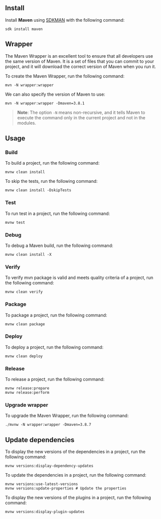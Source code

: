 ## Install

Install **Maven** using [SDKMAN](../sdkman/index.md) with the following command:

```
sdk install maven
```

## Wrapper

The Maven Wrapper is an excellent tool to ensure that all developers use the same version of Maven. It is a set of files that you can commit to your project, and it will download the correct version of Maven when you run it.

To create the Maven Wrapper, run the following command:

```
mvn -N wrapper:wrapper
```

We can also specify the version of Maven to use:

```
mvn -N wrapper:wrapper -Dmaven=3.8.1
```

> **Note**: The option `-N` means non-recursive, and it tells Maven to execute the command only in the current project and not in the modules.

## Usage

### Build

To build a project, run the following command:

```shell
mvnw clean install
```

To skip the tests, run the following command:

```shell
mvnw clean install -DskipTests
```
### Test

To run test in a project, run the following command:

```shell
mvnw test
```

### Debug

To debug a Maven build, run the following command:

```shell
mvnw clean install -X
```

### Verify

To verify mvn package is valid and meets quality criteria of a project, run the following command:

```shell
mvnw clean verify
```

### Package

To package a project, run the following command:

```shell
mvnw clean package
```

### Deploy

To deploy a project, run the following command:

```shell
mvnw clean deploy
```

### Release

To release a project, run the following command:

```shell
mvnw release:prepare
mvnw release:perform
```

### Upgrade wrapper

To upgrade the Maven Wrapper, run the following command:

```shell
./mvnw -N wrapper:wrapper -Dmaven=3.8.7
```

## Update dependencies

To display the new versions of the dependencies in a project, run the following command:

```
mvnw versions:display-dependency-updates
```

To update the dependencies in a project, run the following command:

```shell
mvnw versions:use-latest-versions
mvnw versions:update-properties # Update the properties
```

To display the new versions of the plugins in a project, run the following command:

```
mvnw versions:display-plugin-updates
```

